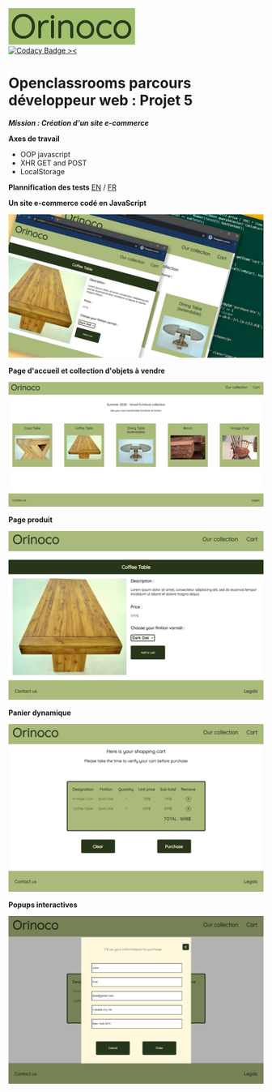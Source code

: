 ![Logo Orinoco ><](https://raw.githubusercontent.com/Pix-ggyr/Orinoco/master/FRONT/assets/Logo.png)<br/>
[![Codacy Badge ><](https://api.codacy.com/project/badge/Grade/a0b5aaf6d6f04a47a30dcaae0e4f3d16)](https://app.codacy.com/manual/Pix-ggyr/ORINOCO?utm_source=github.com&utm_medium=referral&utm_content=Pix-ggyr/ORINOCO&utm_campaign=Badge_Grade_Dashboard)

# Openclassrooms parcours développeur web : Projet 5

***Mission : Création d'un site e-commerce***

**Axes de travail**
  - OOP javascript
  - XHR GET and POST
  - LocalStorage

**Plannification des tests**
[EN](unit-tests.md) / [FR](tests-unitaires.md)

**Un site e-commerce codé en JavaScript**

![mockup Orinoco ><](https://raw.githubusercontent.com/Pix-ggyr/Orinoco/master/FRONT/assets/MockupOrinoco.jpeg)

**Page d'accueil et collection d'objets à vendre**

![frontpage Orinoco ><](https://raw.githubusercontent.com/Pix-ggyr/Orinoco/master/FRONT/assets/frontpage.png)

**Page produit**

![product page Orinoco ><](https://raw.githubusercontent.com/Pix-ggyr/Orinoco/master/FRONT/assets/productpage.png)

**Panier dynamique**

![cart Orinoco ><](https://raw.githubusercontent.com/Pix-ggyr/Orinoco/master/FRONT/assets/cart.png)

**Popups interactives**

![popup system Orinoco ><](https://raw.githubusercontent.com/Pix-ggyr/Orinoco/master/FRONT/assets/cartactivepopupfilled.png)
